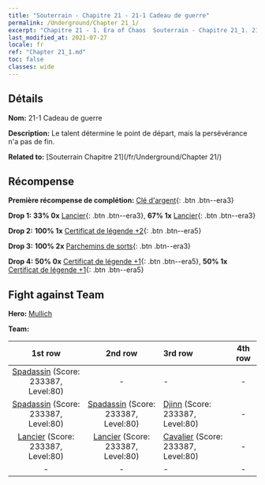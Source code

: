 ```yaml
---
title: "Souterrain - Chapitre 21 - 21-1 Cadeau de guerre"
permalink: /Underground/Chapter 21_1/
excerpt: "Chapitre 21 - 1. Era of Chaos  Souterrain - Chapitre 21_1. 21-1 Cadeau de guerre"
last_modified_at: 2021-07-27
locale: fr
ref: "Chapter 21_1.md"
toc: false
classes: wide
---
```


## Détails

 **Nom:** 21-1 Cadeau de guerre

 **Description:** Le talent détermine le point de départ, mais la persévérance n'a pas de fin.

 **Related to:** [Souterrain Chapitre 21](/fr/Underground/Chapter 21/)

## Récompense

 **Première récompense de complétion:** [Clé d'argent](/ItemsFR/con_693/){: .btn .btn--era3}

 **Drop 1:** **33% 0x** [Lancier](/ItemsFR/unt_190/){: .btn .btn--era3}, **67% 1x** [Lancier](/ItemsFR/unt_190/){: .btn .btn--era3}

 **Drop 2:** **100% 1x** [Certificat de légende +2](/ItemsFR/mat_81/){: .btn .btn--era5}

 **Drop 3:** **100% 2x** [Parchemins de sorts](/ItemsFR/con_694/){: .btn .btn--era3}

 **Drop 4:** **50% 0x** [Certificat de légende +1](/ItemsFR/mat_74/){: .btn .btn--era5}, **50% 1x** [Certificat de légende +1](/ItemsFR/mat_74/){: .btn .btn--era5}


## Fight against Team
 **Hero:** [Mullich](/fr/heroes/Mullich/)

 **Team:**


  | 1st row | 2nd row | 3rd row | 4th row |
  |:----:|:----:|:----|:----:|
  | [Spadassin](/fr/units/Swordsman/) (Score: 233387, Level:80)  | - | - | - |
  | [Spadassin](/fr/units/Swordsman/) (Score: 233387, Level:80)  | [Spadassin](/fr/units/Swordsman/) (Score: 233387, Level:80)  | [Djinn](/fr/units/Genie/) (Score: 233387, Level:80)  | - |
  | [Lancier](/fr/units/Pikeman/) (Score: 233387, Level:80)  | [Lancier](/fr/units/Pikeman/) (Score: 233387, Level:80)  | [Cavalier](/fr/units/Cavalier/) (Score: 233387, Level:80)  | - |
  | - | - | - | - |


